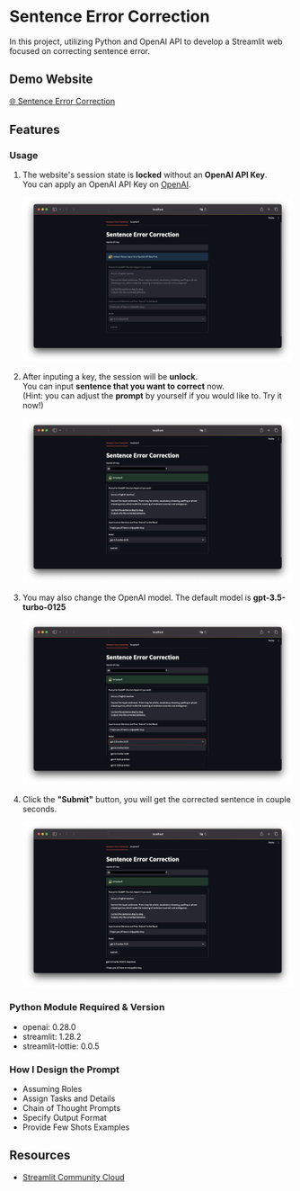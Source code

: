 # Sentence Error Correction

In this project, utilizing Python and OpenAI API to develop a Streamlit web focused on correcting sentence error.

## Demo Website

[🌐 Sentence Error Correction](https://sentence-error-correction-with-openai-api-rogerchang1108.streamlit.app/)

## Features

### Usage

1. The website's session state is **locked** without an **OpenAI API Key**. <br> 
You can apply an OpenAI API Key on [OpenAI](https://openai.com/blog/openai-api).

   ![component](img/locked.png)

2. After inputing a key, the session will be **unlock**.<br>
You can input **sentence that you want to correct** now. <br>
(Hint: you can adjust the **prompt** by yourself if you would like to. Try it now!)

   ![component](img/unlock.png)

3. You may also change the OpenAI model. The default model is **gpt-3.5-turbo-0125**
    
    ![component](img/choose_models.png)

4. Click the **"Submit"** button, you will get the corrected sentence in couple seconds.

   ![component](img/result.png)


### Python Module Required & Version

- openai: 0.28.0 
- streamlit: 1.28.2
- streamlit-lottie: 0.0.5

### How I Design the Prompt

- Assuming Roles
- Assign Tasks and Details
- Chain of Thought Prompts
- Specify Output Format
- Provide Few Shots Examples

## Resources

- [Streamlit Community Cloud](https://docs.streamlit.io/streamlit-community-cloud)